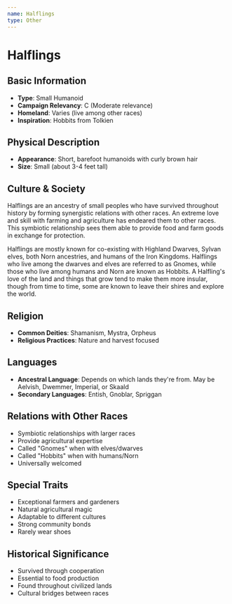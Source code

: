 ```yaml
---
name: Halflings
type: Other
---
```


# Halflings

## Basic Information
- **Type**: Small Humanoid
- **Campaign Relevancy**: C (Moderate relevance)
- **Homeland**: Varies (live among other races)
- **Inspiration**: Hobbits from Tolkien

## Physical Description
- **Appearance**: Short, barefoot humanoids with curly brown hair
- **Size**: Small (about 3-4 feet tall)

## Culture & Society
Halflings are an ancestry of small peoples who have survived throughout history by forming synergistic relations with other races. An extreme love and skill with farming and agriculture has endeared them to other races. This symbiotic relationship sees them able to provide food and farm goods in exchange for protection.

Halflings are mostly known for co-existing with Highland Dwarves, Sylvan elves, both Norn ancestries, and humans of the Iron Kingdoms. Halflings who live among the dwarves and elves are referred to as Gnomes, while those who live among humans and Norn are known as Hobbits. A Halfling's love of the land and things that grow tend to make them more insular, though from time to time, some are known to leave their shires and explore the world.

## Religion
- **Common Deities**: Shamanism, Mystra, Orpheus
- **Religious Practices**: Nature and harvest focused

## Languages
- **Ancestral Language**: Depends on which lands they're from. May be Aelvish, Dwemmer, Imperial, or Skaald
- **Secondary Languages**: Entish, Gnoblar, Spriggan

## Relations with Other Races
- Symbiotic relationships with larger races
- Provide agricultural expertise
- Called "Gnomes" when with elves/dwarves
- Called "Hobbits" when with humans/Norn
- Universally welcomed

## Special Traits
- Exceptional farmers and gardeners
- Natural agricultural magic
- Adaptable to different cultures
- Strong community bonds
- Rarely wear shoes

## Historical Significance
- Survived through cooperation
- Essential to food production
- Found throughout civilized lands
- Cultural bridges between races